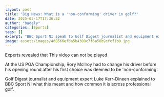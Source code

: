 ```yaml
---
layout: post
title: "Big News: What is a 'non-conforming' driver in golf?"
date: 2025-05-17T17:36:52
author: "badely"
categories: [Sports]
tags: []
excerpt: "BBC Sport NI speak to Golf Digest journalist and equipment expert Luke Kerr-Dineen to figure out what happened with Rory McIlroy's driver at the US PG"
image: assets/images/4d8566efba5b4308c7f6a58b9cfcf1b9.jpg
---
```


Experts revealed that This video can not be played

At the US PGA Championship, Rory McIlroy had to change his driver before his opening round after his first choice was deemed to be 'non-conforming'.

Golf Digest journalist and equipment expert Luke Kerr-Dineen explained to BBC Sport NI what this meant and how common it is across professional golf.

